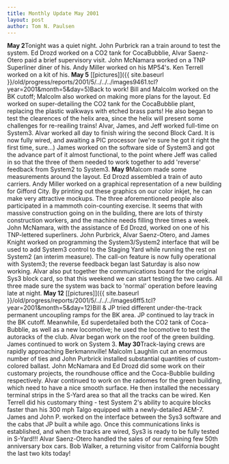 ```yaml
---
title: Monthly Update May 2001 
layout: post
author: Tom N. Paulsen
---
```




 **May 2**Tonight was a quiet night. John Purbrick ran a train around to test the system. Ed Drozd worked on a CO2 tank for CocaBubblie, Alvar Saenz\-Otero paid a brief supervisory visit. John McNamara worked on a TNP Superliner diner of his. Andy Miller worked on his MP54's. Ken Terrell worked on a kit of his. **May 5** [\[pictures]]({{ site.baseurl }}/old/progress/reports/2001/5/../../../images9461.tcl?year=2001&month=5&day=5)Back to work! Bill and Malcolm worked on the BK cutoff; Malcolm also worked on making more plans for the layout. Ed worked on super\-detailing the CO2 tank for the CocaBubblie plant, replacing the plastic walkways with etched brass parts! He also began to test the clearences of the helix area, since the helix will present some challenges for re\-reailing trains!  Alvar, James, and Jeff worked full\-time on System3\. Alvar worked all day to finish wiring the second Block Card. It is now fully wired, and awaiting a PIC processor (we're sure he got it right the first time, sure...) James worked on the software side of System3 and got the advance part of it almost functional, to the point where Jeff was called in so that the three of them needed to work together to add 'reverse' feedback from System2 to System3\. **May 9**Malcom made some measurements around the layout. Ed Drozd assembled a train of auto carriers. Andy Miller worked on a graphical representation of a new building for Gifford City. By printing out these graphics on our color inkjet, he can make very attractive mockups. The three aforementioned people also participated in a mammoth coin\-counting exercise. It seems that with massive construction going on in the building, there are lots of thirsty construction workers, and the machine needs filling three times a week. John McNamara, with the assistance of Ed Drozd, worked on one of his TNP\-lettered superliners.  John Purbrick, Alvar Saenz\-Otero, and James Knight worked on programming the System3/System2 interface that will be used to add System3 control to the Staging Yard while running the rest on System2 (an interim measure). The call\-on feature is now fully operational with System3; the reverse feedback began last Saturday is also now working. Alvar also put together the communications board for the original Sys3 block card, so that this weekend we can start testing the two cards. All three made sure the system was back to 'normal' operation before leaving late at night. **May 12** [\[pictures]]({{ site.baseurl }}/old/progress/reports/2001/5/../../../images6ff5.tcl?year=2001&month=5&day=12)Bill \& JP tried different under\-the\-track permanent uncoupling ramps for the BK area. JP continued to lay track in the BK cutoff. Meanwhile, Ed superdetailed both the CO2 tank of Coca\-Bubblie, as well as a new locomotive; he used the locomotive to test the autoracks of the club. Alvar began work on the roof of the green building. James continued to work on System 3\. **May 30**Track\-laying crews are rapidly approaching Berkmannville! Malcolm Laughlin cut an enormous number of ties and John Purbrick installed substantial quantities of custom\-colored ballast. John McNamara and Ed Drozd did some work on their customary projects, the roundhouse office and the Coca\-Bubblie building respectively. Alvar continued to work on the radomes for the green building, which need to have a nice smooth surface. He then installed the necessary terminal strips in the S\-Yard area so that all the tracks can be wired. Ken Terrell did his customary thing \- test System 2's ability to acquire blocks faster than his 300 mph Talgo equipped with a newly\-detailed AEM\-7\.  James and John P. worked on the interface between the Sys3 software and the cabs that JP built a while ago. Once this communications links is established, and when the tracks are wired, Sys3 is ready to be fully tested in S\-Yard!!!  Alvar Saenz\-Otero handled the sales of our remaining few 50th anniversary box cars. Bob Walker, a returning visitor from California bought the last two kits today!   